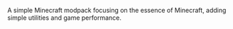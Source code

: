 A simple Minecraft modpack focusing on the essence of Minecraft, adding simple utilities and game performance.
